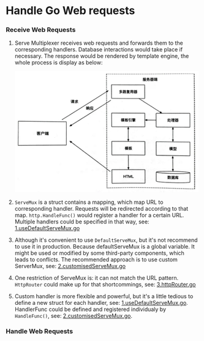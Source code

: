 # Handle Go Web requests

### Receive Web Requests

1. Serve Multiplexer receives web requests and forwards them to the corresponding handlers. Database interactions would take place if necessary. The response would be rendered by template engine, the whole process is display as below:

   ![ServerMux](https://github.com/HoffmanZheng/Golang-Demo/blob/master/Go%20Web%20in%20Action/images/ServerMux.jpeg)

2. `ServeMux` is a struct contains a mapping, which map URL to corresponding handler. Requests will be redirected according to that map. `http.HandleFunc()` would register a handler for a certain URL. Multiple handlers could be specified in that way, see: [1.useDefaultServeMux.go](https://github.com/HoffmanZheng/Golang-Demo/blob/master/Go%20Web%20in%20Action/chapter_3_handle_request/1.useDefaultServeMux.go)

3. Although it's convenient to use `DefaultServeMux`, but it's not recommend to use it in production. Because defaultServeMux is a global variable. It might be used or modified by some third-party components, which leads to conflicts. The recommended approach is to use custom ServerMux, see: [2.customisedServeMux.go](https://github.com/HoffmanZheng/Golang-Demo/blob/master/Go%20Web%20in%20Action/chapter_3_handle_request/2.customisedServeMux.go)

4. One restriction of ServeMux is: it can not match the URL pattern. `HttpRouter` could make up for that shortcommings, see: [3.httpRouter.go](https://github.com/HoffmanZheng/Golang-Demo/blob/master/Go%20Web%20in%20Action/chapter_3_handle_request/3.httpRouter.go)

5. Custom handler is more flexible and powerful, but it's a little tedious to define a new struct for each handler, see: [1.useDefaultServeMux.go](https://github.com/HoffmanZheng/Golang-Demo/blob/master/Go%20Web%20in%20Action/chapter_3_handle_request/1.useDefaultServeMux.go). HandlerFunc could be defined and registered individualy by `HandleFunc()`, see: [2.customisedServeMux.go](https://github.com/HoffmanZheng/Golang-Demo/blob/master/Go%20Web%20in%20Action/chapter_3_handle_request/2.customisedServeMux.go). 

### Handle Web Requests